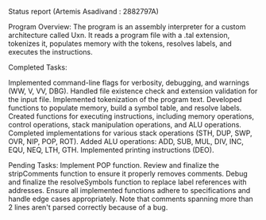 Status report
(Artemis Asadivand : 2882797A)

Program Overview:
The program is an assembly interpreter for a custom architecture called Uxn. It reads a program file with a .tal extension, tokenizes it, populates memory with the tokens, resolves labels, and executes the instructions.

Completed Tasks:

Implemented command-line flags for verbosity, debugging, and warnings (WW, V, VV, DBG).
Handled file existence check and extension validation for the input file.
Implemented tokenization of the program text.
Developed functions to populate memory, build a symbol table, and resolve labels.
Created functions for executing instructions, including memory operations, control operations, stack manipulation operations, and ALU operations.
Completed implementations for various stack operations (STH, DUP, SWP, OVR, NIP, POP, ROT).
Added ALU operations: ADD, SUB, MUL, DIV, INC, EQU, NEQ, LTH, GTH.
Implemented printing instructions (DEO).

Pending Tasks:
Implement POP function.
Review and finalize the stripComments function to ensure it properly removes comments.
Debug and finalize the resolveSymbols function to replace label references with addresses.
Ensure all implemented functions adhere to specifications and handle edge cases appropriately.
Note that comments spanning more than 2 lines aren't parsed correctly because of a bug.
